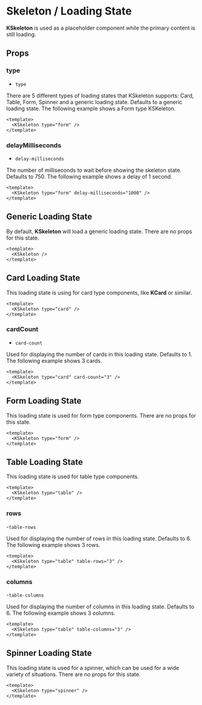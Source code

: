 # Skeleton / Loading State

**KSkeleton** is used as a placeholder component while the primary content is still loading.

## Props
### type
- `type`

There are 5 different types of loading states that KSkeleton supports: Card, Table, Form, Spinner and a generic loading state. Defaults to a generic loading state. The following example shows a Form type KSKeleton.

<template>
  <KSkeleton type="form" />
</template>

```vue
<template>
  <KSkeleton type="form" />
</template>
```

### delayMilliseconds
- `delay-milliseconds`

The number of milliseconds to wait before showing the skeleton state. Defaults to 750. The following example shows a delay of 1 second.

<template>
  <KSkeleton type="form" delay-milliseconds="1000" />
</template>

```vue
<template>
  <KSkeleton type="form" delay-milliseconds="1000" />
</template>
```

## Generic Loading State
By default, **KSkeleton** will load a generic loading state. There are no props for this state.

<template>
  <KSkeleton />
</template>

```vue
<template>
  <KSkeleton />
</template>
```

## Card Loading State
This loading state is using for card type components, like **KCard** or similar.

<template>
  <KSkeleton type="card" />
</template>

```vue
<template>
  <KSkeleton type="card" />
</template>
```

### cardCount
- `card-count`

Used for displaying the number of cards in this loading state. Defaults to 1. The following example shows 3 cards.

<template>
  <KSkeleton type="card" card-count="3" />
</template>

```vue
<template>
  <KSkeleton type="card" card-count="3" />
</template>
```

## Form Loading State
This loading state is used for form type components. There are no props for this state.

<template>
  <KSkeleton type="form" />
</template>

```vue
<template>
  <KSkeleton type="form" />
</template>
```

## Table Loading State
This loading state is used for table type components.

<template>
  <KSkeleton type="table" />
</template>

```vue
<template>
  <KSkeleton type="table" />
</template>
```

### rows
-`table-rows`

Used for displaying the number of rows in this loading state. Defaults to 6. The following example shows 3 rows.

<template>
  <KSkeleton type="table" table-rows="3" />
</template>

```vue
<template>
  <KSkeleton type="table" table-rows="3" />
</template>
```

### columns
-`table-columns`

Used for displaying the number of columns in this loading state. Defaults to 6. The following example shows 3 columns.

<template>
  <KSkeleton type="table" table-columns="3" />
</template>

```vue
<template>
  <KSkeleton type="table" table-columns="3" />
</template>
```

## Spinner Loading State
This loading state is used for a spinner, which can be used for a wide variety of situations. There are no props for this state.

<template>
  <KSkeleton type="spinner" />
</template>

```vue
<template>
  <KSkeleton type="spinner" />
</template>
```
